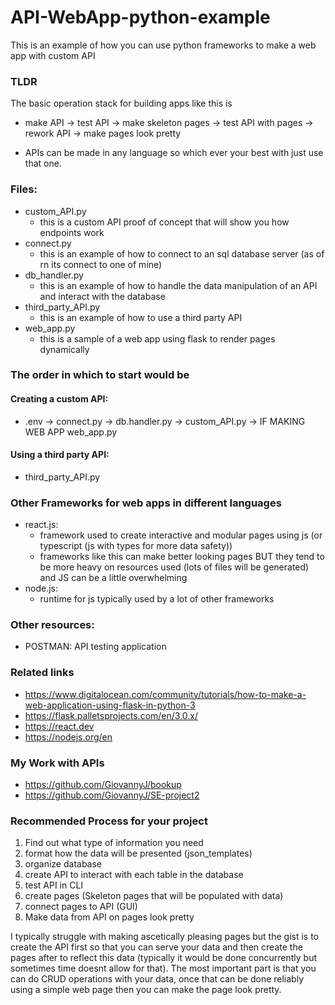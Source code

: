 # API-WebApp-python-example
This is an example of how you can use python frameworks to make a web app with custom API

### TLDR
The basic operation stack for building apps like this is 
* make API -> test API -> make skeleton pages -> test API with pages -> rework API -> make pages look pretty

* APIs can be made in any language so which ever your best with just use that one. 

### Files:
* custom_API.py
    - this is a custom API proof of concept that will show you how endpoints work
* connect.py
    - this is an example of how to connect to an sql database server (as of rn its connect to one of mine)
* db_handler.py
    - this is an example of how to handle the data manipulation of an API and interact with the database
* third_party_API.py
    - this is an example of how to use a third party API
* web_app.py
    - this is a sample of a web app using flask to render pages dynamically


### The order in which to start would be

#### Creating a custom API:
*  .env -> connect.py -> db.handler.py -> custom_API.py -> IF MAKING WEB APP web_app.py

#### Using a third party API:
* third_party_API.py

### Other Frameworks for web apps in different languages
* react.js:
    * framework used to create interactive and modular pages using js (or typescript (js with types for more data safety))
    * frameworks like this can make better looking pages BUT they tend to be more heavy on resources used (lots of files will be generated) and JS can be a little overwhelming
* node.js:
    * runtime for js typically used by a lot of other frameworks 

### Other resources:
* POSTMAN: API testing application

### Related links
* https://www.digitalocean.com/community/tutorials/how-to-make-a-web-application-using-flask-in-python-3
* https://flask.palletsprojects.com/en/3.0.x/
* https://react.dev
* https://nodejs.org/en

### My Work with APIs
* https://github.com/GiovannyJ/bookup
* https://github.com/GiovannyJ/SE-project2


### Recommended Process for your project
1. Find out what type of information you need
2. format how the data will be presented (json_templates)
3. organize database
4. create API to interact with each table in the database
5. test API in CLI
6. create pages (Skeleton pages that will be populated with data)
7. connect pages to API (GUI)
8. Make data from API on pages look pretty

I typically struggle with making ascetically pleasing pages but the gist is to create the API first so that you can serve your data and then create the pages after to reflect this data (typically it would be done concurrently but sometimes time doesnt allow for that). The most important part is that you can do CRUD operations with your data, once that can be done reliably using a simple web page then you can make the page look pretty.